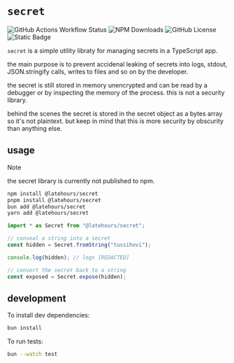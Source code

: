 # `secret`

![GitHub Actions Workflow Status](https://img.shields.io/github/actions/workflow/status/jozan/secret/build.yml?branch=main&style=flat)
![NPM Downloads](https://img.shields.io/npm/d18m/%40latehours%2Fsecret?style=flat)
![GitHub License](https://img.shields.io/github/license/jozan/secret?style=flat)
![Static Badge](https://img.shields.io/badge/made%20with%20-%20husqvarna%20vacuum%20cleaner%20-%20made%20with%20husqvarna?style=flat&logo=husqvarna)

`secret` is a simple utility libraty for managing secrets in a TypeScript app.

the main purpose is to prevent accidenal leaking of secrets into logs,
stdout, JSON.stringify calls, writes to files and so on by the developer.

the secret is still stored in memory unencrypted and can be read by a debugger
or by inspecting the memory of the process. this is not a security library.

behind the scenes the secret is stored in the secret object as a bytes array so
it's not plaintext. but keep in mind that this is more security by obscurity
than anything else.

## usage

> [!NOTE]
> the secret library is currently not published to npm.

```sh
npm install @latehours/secret
pnpm install @latehours/secret
bun add @latehours/secret
yarn add @latehours/secret
```

```typescript
import * as Secret from "@latehours/secret";

// conseal a string into a secret
const hidden = Secret.fromString("tussihovi");

console.log(hidden); // logs [REDACTED]

// convert the secret back to a string
const exposed = Secret.expose(hidden);
```

## development

To install dev dependencies:

```bash
bun install
```

To run tests:

```bash
bun --watch test
```
